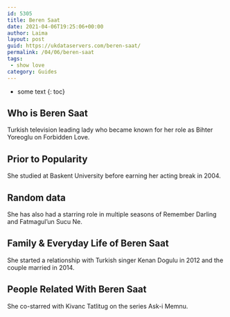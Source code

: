 ```yaml
---
id: 5305
title: Beren Saat
date: 2021-04-06T19:25:06+00:00
author: Laima
layout: post
guid: https://ukdataservers.com/beren-saat/
permalink: /04/06/beren-saat
tags:
 - show love
category: Guides
---
```


* some text
{: toc}


## Who is Beren Saat
                  
                  
                  
Turkish television leading lady who became known for her role as Bihter Yoreoglu on Forbidden Love.
                  
              
            
              
            
                
                
                
## Prior to Popularity
                  
                  
                  
She studied at Baskent University before earning her acting break in 2004.
                  
              
            
              
            
                
                
                
## Random data
                  
                  
                  
She has also had a starring role in multiple seasons of Remember Darling and Fatmagul&#8217;un Sucu Ne.
                  
              
            
              
            
                
                
                
## Family & Everyday Life of Beren Saat
                  
                  
                  
She started a relationship with Turkish singer Kenan Dogulu in 2012 and the couple married in 2014.
                  
              
            
              
            
                
                
                
## People Related With Beren Saat
                  
                  
                  
She co-starred with Kivanc Tatlitug on the series Ask-i Memnu.
                  
              
            
              
            
                
              
            
              
              
            
            
              
            
          
          
          